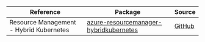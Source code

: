 | Reference | Package | Source |
|---|---|---|
|Resource Management - Hybrid Kubernetes|[azure-resourcemanager-hybridkubernetes](https://repo1.maven.org/maven2/com/azure/resourcemanager/azure-resourcemanager-hybridkubernetes)|[GitHub](https://github.com/Azure/azure-sdk-for-java/blob/main/sdk/hybridkubernetes/azure-resourcemanager-hybridkubernetes)|
